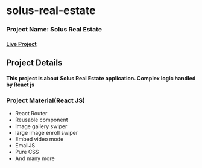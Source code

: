 # solus-real-estate
### Project Name: Solus Real Estate
#### [Live Project](https://sohelrana2002.github.io/solus-real-estate/)

## Project Details
#### This project is about Solus Real Estate application. Complex logic handled by React js

### Project Material(React JS)

* React Router
* Reusable component
* Image gallery swiper
* large image enroll swiper
* Embed video mode
* EmailJS
* Pure CSS
* And many more
